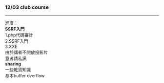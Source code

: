 ### 12/03 club course
***
進度：  
**SSRF入門**  
1.php代碼審計  
2.SSRF入門  
3.XXE  
由於講者不開放投影片  
意者請私訊  
**sharing**  
一些乾貨知識  
基本buffer overflow  
